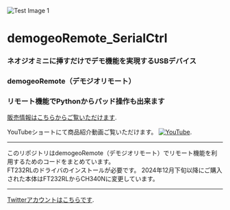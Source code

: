 ![Test Image 1](top.jpg)
# demogeoRemote_SerialCtrl
### ネオジオミニに挿すだけでデモ機能を実現するUSBデバイス
  
### demogeoRemote（デモジオリモート）
  
### リモート機能でPythonからパッド操作も出来ます
  
[販売情報はこちらからご覧いただけます](https://amsss.hatenablog.com/entry/2024/10/07/184628).  
  
YouTubeショートにて商品紹介動画ご覧いただけます。
[![YouTube](https://img.youtube.com/vi/PjePa-lNGQ0/0.jpg)](https://www.youtube.com/shorts/PjePa-lNGQ0).

   
---
このリポジトリはdemogeoRemote（デモジオリモート）でリモート機能を利用するためのコードをまとめています。  
FT232RLのドライバのインストールが必要です。 
2024年12月下旬以降にご購入された本体はFT232RLからCH340Nに変更しています。  
  
---
[Twitterアカウントはこちらです](https://x.com/ukkari_6).  
